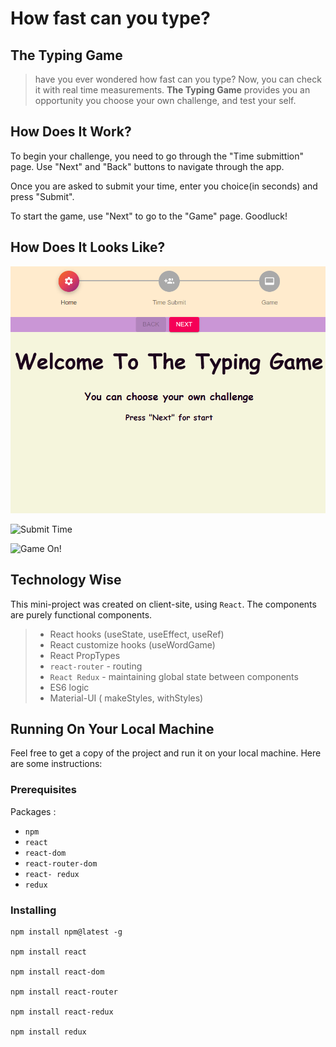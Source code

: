
# How fast can you type?

## The Typing Game

>  have you ever wondered how fast can you type?
>  Now, you can check it with real time measurements.
>  **The Typing Game** provides you an opportunity you choose your own 
>  challenge, and test your self.

## How Does It Work?

To begin your challenge, you need to go through the "Time submittion" page.
Use "Next" and "Back" buttons to navigate through the app.

Once you are asked to submit your time, enter you choice(in seconds) and press "Submit".

To start the game, use "Next" to go to the "Game" page.
Goodluck!


## How Does It Looks Like?

![ Home Page ](examples\1.png)

![ Submit Time](src/examples/2.png)

![Game On!](src/examples/3.png)

## Technology Wise

This mini-project was created on client-site, using `React`. 
The components are purely functional components.

> - React hooks (useState, useEffect, useRef)
> - React customize hooks (useWordGame)
> - React PropTypes
> - `react-router` - routing 
> - `React Redux` -  maintaining global state between components
> - ES6 logic
> - Material-UI ( makeStyles, withStyles)

## Running On Your Local Machine

Feel free to get a copy of the project and run it on your local machine.
Here are some instructions:

### Prerequisites
Packages :
* `npm`
* `react`
* `react-dom`
* `react-router-dom`
* `react- redux`
* `redux`

### Installing
```
npm install npm@latest -g

npm install react

npm install react-dom

npm install react-router

npm install react-redux

npm install redux


```
